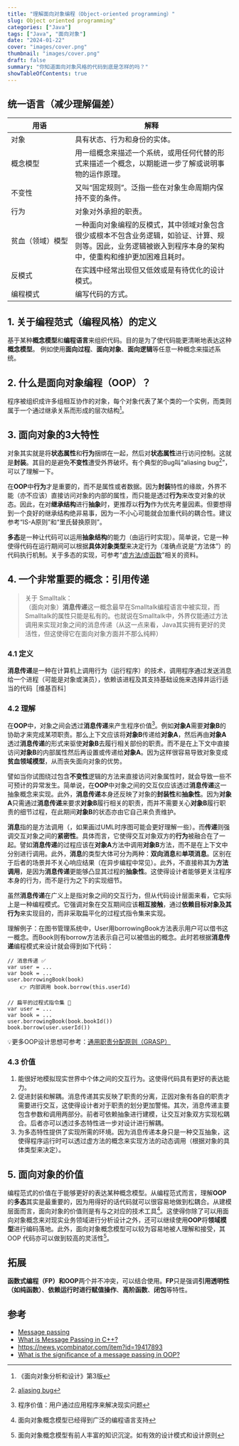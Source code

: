 ```yaml
---
title: "理解面向对象编程（Object-oriented programming）"
slug: Object oriented programming"
categories: ["Java"]
tags: ["Java", "面向对象"]
date: "2024-01-22"
cover: "images/cover.png"
thumbnail: "images/cover.png"
draft: false
summary: "你知道面向对象风格的代码到底是怎样的吗？"
showTableOfContents: true
---
```


## 统一语言（减少理解偏差）
| 用语 <div style="width:8em"> | 解释 |
| ----------- | ----------- |
| 对象 | 具有状态、行为和身份的实体。 |
| 概念模型 | 用一组概念来描述一个系统，或用任何代替的形式来描述一个概念，以期能进一步了解或说明事物的运作原理。 |
| 不变性 | 又叫“固定规则”。泛指一些在对象生命周期内保持不变的条件。 |
| 行为 | 对象对外承担的职责。|
| 贫血（领域）模型 | 一种面向对象编程的反模式，其中领域对象包含很少或根本不包含业务逻辑，如验证、计算、规则等。因此，业务逻辑被嵌入到程序本身的架构中，使重构和维护更加困难且耗时。 |
| 反模式 | 在实践中经常出现但又低效或是有待优化的设计模式。| 
| 编程模式 | 编写代码的方式。 |



## 1. 关于编程范式（编程风格）的定义
基于某种**概念模型**和**编程语言**来组织代码。目的是为了使代码能更清晰地表达这种**概念模型**。
例如使用**面向过程**、**面向对象**、**面向逻辑**等任意一种概念来描述系统。

## 2. 什么是面向对象编程（OOP）？
程序被组织成许多组相互协作的对象，每个对象代表了某个类的一个实例，而类则属于一个通过继承关系而形成的层次结构[^1]。
[^1]: 《面向对象分析和设计》第3版

## 3. 面向对象的3大特性
对象其实就是将**状态属性**和**行为**捆绑在一起，然后对**状态属性**进行访问控制。这就是**封装**。其目的是避免**不变性**遭受外界破坏。有个典型的Bug叫“aliasing bug[^2]”，可以了理解一下。
[^2]: [aliasing bug](http://www.catb.org/jargon/html/A/aliasing-bug.html)

在**OOP**中**行为**才是重要的，而不是属性或者数据。因为**封装**特性的缘故，外界不能（亦不应该）直接访问对象的内部的属性，而只能是透过**行为**来改变对象的状态。因此，在对**继承结构**进行**抽象**时，更推荐以**行为**作为优先考量因素。但要想得到一个良好的继承结构绝非易事，因为一不小心可能就会加重代码的耦合性。建议参考“IS-A原则”和“里氏替换原则”。

**多态**是一种让代码可以运用**抽象结构**的能力（由运行时实现）。简单说，它是一种使得代码在运行期间可以根据**具体对象类型**来决定行为（准确点说是“方法体”）的代码执行机制。关于多态的实现，可参考“[虚方法/虚函数](https://en.wikipedia.org/wiki/Virtual_function)”相关的资料。

## 4. 一个非常重要的概念：引用传递

> 关于 Smalltalk：\
> （面向对象）**消息传递**这一概念最早在Smalltalk编程语言中被实现，而Smalltalk的属性只能是私有的。也就说在Smalltalk中，外界仅能通过方法调用来实现对象之间的消息传递（从这一点来看，Java其实拥有更好的灵活性，但这使得它在面向对象方面并不那么纯粹）

### 4.1 定义
**消息传递**是一种在计算机上调用行为（运行程序）的技术，调用程序通过发送消息给一个进程（可能是对象或演员），依赖该进程及其支持基础设施来选择并运行适当的代码［维基百科］

### 4.2 理解
在**OOP**中，对象之间会透过**消息传递**来产生程序价值[^3]。例如**对象A**需要**对象B**的协助才来完成某项职责。那么上下文应该将**对象B**传递给**对象A**，然后再由**对象A**透过**消息传递**的形式来驱使**对象B**去履行相关部份的职责。而不是在上下文中直接访问**对象B**的内部属性然后再设置或传递给**对象A**。因为这样很容易导致对象变成**贫血领域模型**，从而丧失面向对象的优势。
[^3]: 程序价值：用户通过应用程序来解决现实问题

譬如当你试图绕过包含**不变性**逻辑的方法来直接访问对象属性时，就会导致一些不可预计的异常发生。简单说，在**OOP**中对象之间的交互仅应该透过**消息传递**这一抽象概念来实现。此外，**消息传递**本身还反映了对象的**封装性**和**抽象性**。因为**对象A**只需通过**消息传递**来要求**对象B**履行相关的职责，而并不需要关心**对象B**履行职责的细节过程，在此期间**对象B**的状态亦由它自己来负责维护。

**消息**指的是方法调用（，如果画过UML时序图可能会更好理解一些）。而**传递**则强调交互对象之间的**紧密性**。具体而言，它使得交互对象双方的**行为**被融合在了一起。譬如**消息传递**的过程应该在**对象A**方法中调用**对象B**方法，而不是在上下文中分别进行调用。此外，**消息**的类型大体可分为两种：**双向消息**和**单项消息**。区别在于后者的场景并不关心响应结果（在异步编程中常见）。此外，不直接称其为**方法调用**，是因为**消息传递**更能够凸显其过程的**抽象性**。这使得设计者能够更关注程序本身的行为，而不是行为之下的实现细节。

虽然**消息传递**在广义上是指对象之间的交互行为，但从代码设计层面来看，它实际上是一种编程模式。它强调对象在交互期间应该**相互接触**，通过**依赖目标对象及其行为**来实现目的，而非采取扁平化的过程式指令集来实现。

理解例子：在图书管理系统中，User用borrowingBook方法表示用户可以借书这一概念。而Book则有borrow方法表示自己可以被借出的概念。此时若根据**消息传递**编程模式来设计就会得到如下代码：
```
// 消息传递 ✅
var user = ...
var book = ...
user.borrowingBook(book) 
    👉 内部调用 book.borrow(this.userId)

// 扁平的过程式指令集 🙅
var user = ...
var book = ...
user.borrowingBook(book.bookId())
book.borrow(user.userId())
```
💡更多OOP设计思想可参考：[通用职责分配原则（GRASP）](https://en.wikipedia.org/wiki/GRASP_(object-oriented_design))

### 4.3 价值

1. 能很好地模拟现实世界中个体之间的交互行为。这使得代码具有更好的表达能力。
2. 促进封装和解耦。消息传递其实反映了职责的分离，正因对象有各自的职责才需要进行交互，这使得设计者对于职责的划分更加警惕。其次，消息传递主要包含参数和调用两部分。前者可依赖抽象进行建模，让交互对象双方实现松耦合。后者亦可以透过多态特性进一步对设计进行解耦。
3. 为多态特性提供了实现所需的环境。因为消息传递本身只是一种交互抽象，这使得程序运行时可以透过虚方法的概念来实现方法的动态调用（根据对象的具体类型来决定）。

## 5. 面向对象的价值
编程范式的价值在于能够更好的表达某种概念模型。从编程范式而言，理解**OOP**的**多态**其实是最重要的，因为用得好的话代码就可以很容易地做到松耦合。从建模层面而言，面向对象的价值则是有与之对应的技术工具[^4]。这使得你除了可以用面向对象概念来对现实业务领域进行分析设计之外，还可以继续使用**OOP**将**领域模型**进行编码落地。此外，面向对象概念模型可以较为容易地被人理解和接受，其 OOP 代码亦可以做到较高的灵活性[^5]。
[^4]: 面向对象概念模型已经得到广泛的编程语言支持
[^5]: 面向对象概念模型有前人丰富的知识沉淀。如有效的设计模式和设计原则

## 拓展
**函数式编程（FP）**和**OOP**两个并不冲突，可以结合使用。**FP**只是强调**引用透明性（如纯函数）**、**依赖运行时进行赋值操作**、**高阶函数**、**闭包**等特性。

## 参考
* [Message passing](https://en.m.wikipedia.org/wiki/Message_passing)
* [What is Message Passing in C++?](https://www.scaler.com/topics/oops-concepts-in-cpp)
* https://news.ycombinator.com/item?id=19417893
* [What is the significance of a message passing in OOP?](https://www.quora.com/What-is-the-significance-of-a-message-passing-in-OOP)